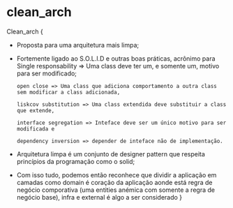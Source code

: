 # clean_arch

Clean_arch {

- Proposta para uma arquitetura mais limpa;
- Fortemente ligado ao S.O.L.I.D e outras boas práticas, acrônimo para Single
  responsability => Uma class deve ter um, e somente um, motivo para ser modificado;

      open close => Uma class que adiciona comportamento a outra class sem modificar a class adicionada,

      liskcov substitution => Uma class extendida deve substituir a class que extende,

      interface segregation => Inteface deve ser um único motivo para ser modificada e

      dependency inversion => depender de inteface não de implementação.

- Arquitetura limpa é um conjunto de designer pattern que respeita princípios da programação como o solid;
- Com isso tudo, podemos então reconhece que dividir a aplicação em camadas como domain é coração da aplicação aonde está regra de negócio comporativa (uma entities anémica com somente a regra de negócio base), infra e external é algo a ser considerado
  }

